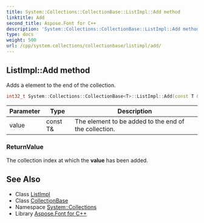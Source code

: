 ```yaml
---
title: System::Collections::CollectionBase::ListImpl::Add method
linktitle: Add
second_title: Aspose.Font for C++
description: 'System::Collections::CollectionBase::ListImpl::Add method. Adds a element to the end of the collection in C++.'
type: docs
weight: 500
url: /cpp/system.collections/collectionbase/listimpl/add/
---
```

## ListImpl::Add method


Adds a element to the end of the collection.

```cpp
int32_t System::Collections::CollectionBase<T>::ListImpl::Add(const T &value)
```


| Parameter | Type | Description |
| --- | --- | --- |
| value | const T\& | The element to be added to the end of the collection. |

### ReturnValue

The collection index at which the **value** has been added.

## See Also

* Class [ListImpl](../)
* Class [CollectionBase](../../)
* Namespace [System::Collections](../../../)
* Library [Aspose.Font for C++](../../../../)
